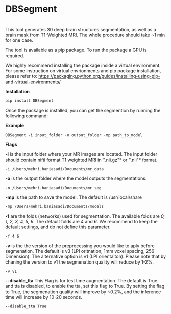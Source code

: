 # DBSegment <h1>
  
  This tool generates 30 deep brain structures segmentation, as well as a brain mask from T1-Weighted MRI. The whole procedure should take ~1 min for one case.
  
 The tool is available as a pip package. To run the package a GPU is required. 
  
 We highly recommend installing the package inside a virtual environment. For some instruction on virtual envrionments and pip package installation, please refer to: https://packaging.python.org/guides/installing-using-pip-and-virtual-environments/

**Installation**
  
  `pip install DBSegment`
   
  Once the package is installed, you can get the segmention by running the following command:
 
  
**Example** 
  
  `DBSegment -i input_folder -o output_folder -mp path_to_model`
  
 **Flags** 
  
  **-i**  is the input folder where your MR images are located. The input folder should contain nifti format T1 weighted MRI in *"*.nii.gz"* or *"*.nii"* format.

 `-i /Users/mehri.baniasadi/Documents/mr_data`

**-o**  is the output folder where the model outputs the segmentations.

 `-o /Users/mehri.baniasadi/Documents/mr_seg`

**-mp**  is the path to save the model. The default is /usr/local/share

  `-mp /Users/mehri.baniasadi/Documents/models`

**-f**  are the folds (networks) used for segmentation. The available folds are *0, 1, 2, 3, 4, 5, 6*. The default folds are *4* and *6*. We recommend to keep the default settings, and do not define this parameter.

  `-f 4 6`
  
  **-v**  is the the version of the preprocessing you would like to aply before segmenation. The default is v3 (LPI oritnation, 1mm voxel spacing, 256 Dimension). The alternative option is v1 (LPI orientaiton). Please note that by chaning the version to v1 the segmenation quality will reduce by 1-2%.

  `-v v1`
  
  **--disable_tta**
  This Flag is for test time augmentation. The default is True and tta is disabled, to enable the tta, set this flag to True. By setting the flag to True, the segmenation quality will improve by ~0.2%, and the inference time will increase by 10-20 seconds.

  `--disable_tta True`
